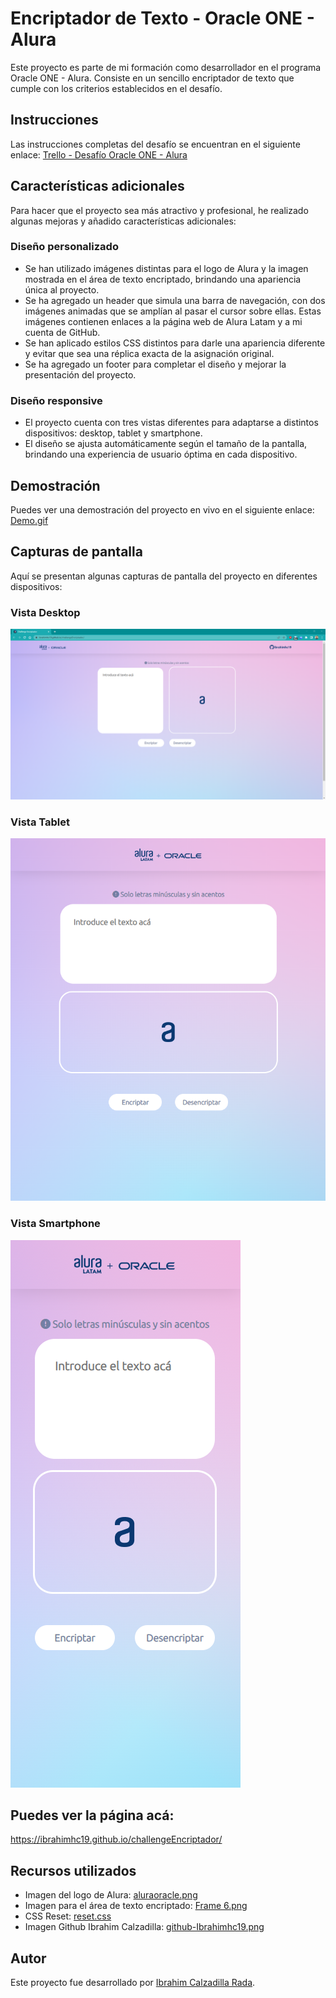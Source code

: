 # Encriptador de Texto - Oracle ONE - Alura

Este proyecto es parte de mi formación como desarrollador en el programa Oracle ONE - Alura. Consiste en un sencillo encriptador de texto que cumple con los criterios establecidos en el desafío.

## Instrucciones

Las instrucciones completas del desafío se encuentran en el siguiente enlace: [Trello - Desafío Oracle ONE - Alura](https://trello.com/c/fruTcqMC)

## Características adicionales

Para hacer que el proyecto sea más atractivo y profesional, he realizado algunas mejoras y añadido características adicionales:

### Diseño personalizado

- Se han utilizado imágenes distintas para el logo de Alura y la imagen mostrada en el área de texto encriptado, brindando una apariencia única al proyecto.
- Se ha agregado un header que simula una barra de navegación, con dos imágenes animadas que se amplían al pasar el cursor sobre ellas. Estas imágenes contienen enlaces a la página web de Alura Latam y a mi cuenta de GitHub.
- Se han aplicado estilos CSS distintos para darle una apariencia diferente y evitar que sea una réplica exacta de la asignación original.
- Se ha agregado un footer para completar el diseño y mejorar la presentación del proyecto.

### Diseño responsive

- El proyecto cuenta con tres vistas diferentes para adaptarse a distintos dispositivos: desktop, tablet y smartphone.
- El diseño se ajusta automáticamente según el tamaño de la pantalla, brindando una experiencia de usuario óptima en cada dispositivo.

## Demostración

Puedes ver una demostración del proyecto en vivo en el siguiente enlace: [Demo.gif](https://github.com/ibrahimhc19/challengeEncriptador/blob/main/imagenes/Demo.gif)


## Capturas de pantalla

Aquí se presentan algunas capturas de pantalla del proyecto en diferentes dispositivos:

### Vista Desktop

![Encriptador de Texto - Vista Desktop](imagenes/desktop.png)

### Vista Tablet

![Encriptador de Texto - Vista Tablet](imagenes/tablet.png)

### Vista Smartphone

![Encriptador de Texto - Vista Smartphone](imagenes/smartphone.png)

## Puedes ver la página acá:

https://ibrahimhc19.github.io/challengeEncriptador/

## Recursos utilizados

- Imagen del logo de Alura: [aluraoracle.png](https://github.com/ibrahimhc19/challengeEncriptador/blob/main/imagenes/aluraoracle.png)
- Imagen para el área de texto encriptado: [Frame 6.png](https://github.com/ibrahimhc19/challengeEncriptador/blob/main/imagenes/Frame%206.png)
- CSS Reset: [reset.css](https://github.com/ibrahimhc19/challengeEncriptador/blob/main/reset.css)
- Imagen Github Ibrahim Calzadilla: [github-Ibrahimhc19.png](https://github.com/ibrahimhc19/challengeEncriptador/blob/main/imagenes/github-Ibrahimhc19.png)

## Autor

Este proyecto fue desarrollado por [Ibrahim Calzadilla Rada](https://github.com/ibrahimhc19).

<!-- ## Licencia

Este proyecto está bajo la [Licencia MIT](LICENSE). -->
